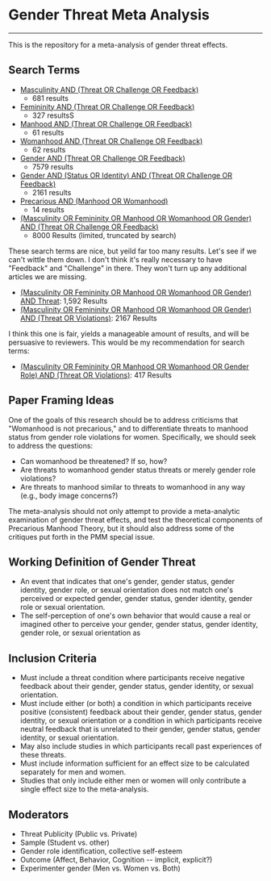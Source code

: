# Gender Threat Meta Analysis
-----------------------------

This is the repository for a meta-analysis of gender threat effects.


## Search Terms
* [Masculinity AND (Threat OR Challenge OR Feedback)](http://goo.gl/SrhyM)
	* 681 results
* [Femininity AND (Threat OR Challenge OR Feedback)](http://goo.gl/CJDHe)
	* 327 resultsS
* [Manhood AND (Threat OR Challenge OR Feedback)](http://goo.gl/eSDVb)
	* 61 results
* [Womanhood AND (Threat OR Challenge OR Feedback)](http://goo.gl/plBrY)
	* 62 results
* [Gender AND (Threat OR Challenge OR Feedback)](http://goo.gl/lJKVP)
	* 7579 results
* [Gender AND (Status OR Identity)  AND (Threat OR Challenge OR Feedback)](http://goo.gl/bhkQ7)
	* 2161 results
*  [Precarious AND (Manhood OR Womanhood)](http://goo.gl/VHgfG)
	* 14 results 
* [(Masculinity OR Femininity OR Manhood OR Womanhood OR Gender) AND (Threat OR Challenge OR Feedback)](http://goo.gl/AqU12)
	* 8000 Results (limited, truncated by search)

These search terms are nice, but yeild far too many results.  Let's see if we can't wittle them down.  I don't think it's really necessary to have "Feedback" and "Challenge" in there.  They won't turn up any additional articles we are missing.

* [(Masculinity OR Femininity OR Manhood OR Womanhood OR Gender) AND Threat](http://goo.gl/p3OAd): 1,592 Results
* [(Masculinity OR Femininity OR Manhood OR Womanhood OR Gender) AND (Threat OR Violations)](http://goo.gl/nrVvy): 2167 Results

I think this one is fair, yields a manageable amount of results, and will be persuasive to reviewers. This would be my recommendation for search terms:

* [(Masculinity OR Femininity OR Manhood OR Womanhood OR Gender Role) AND (Threat OR Violations)](http://goo.gl/Uu0si): 417 Results

## Paper Framing Ideas

One of the goals of this research should be to address criticisms that "Womanhood is not precarious,"  and to differentiate threats to manhood status from gender role violations for women.  Specifically, we should seek to address the questions:  

* Can womanhood be threatened? If so, how?
* Are threats to womanhood gender status threats or merely gender role violations?
* Are threats to manhood similar to threats to womanhood in any way (e.g., body image concerns?)

The meta-analysis should not only attempt to provide a meta-analytic examination of gender threat effects, and test the theoretical components of Precarious Manhood Theory, but it should also address some of the critiques put forth in the PMM special issue.

## Working Definition of Gender Threat

* An event that indicates that one's gender, gender status, gender identity, gender role, or sexual orientation does not match one's perceived or expected gender, gender status, gender identity, gender role or sexual orientation.
* The self-perception of one's own behavior that would cause a real or imagined other to perceive your gender, gender status, gender identity, gender role, or sexual orientation as 

## Inclusion Criteria

* Must include a threat condition where participants receive negative feedback about their gender, gender status, gender identity, or sexual orientation. 
* Must include either (or both) a condition in which participants receive positive (consistent) feedback about their gender, gender status, gender identity, or sexual orientation or a condition in which participants receive neutral feedback that is unrelated to their gender, gender status, gender identity, or sexual orientation.
* May also include studies in which participants recall past experiences of these threats.
* Must include information sufficient for an effect size to be calculated separately for men and women.
* Studies that only include either men or women will only contribute a single effect size to the meta-analysis.

## Moderators

* Threat Publicity (Public vs. Private)
* Sample (Student vs. other)
* Gender role identification, collective self-esteem
* Outcome (Affect, Behavior, Cognition -- implicit, explicit?)
* Experimenter gender (Men vs. Women vs. Both)

